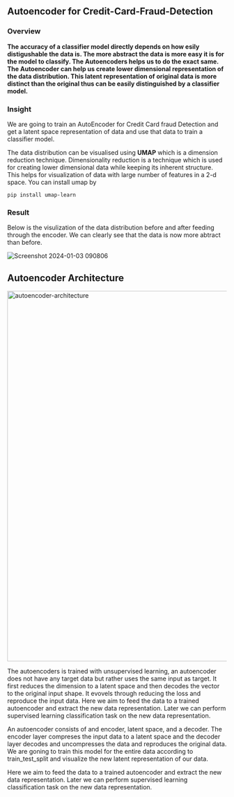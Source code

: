 ## Autoencoder for Credit-Card-Fraud-Detection

### Overview

**The accuracy of a classifier model directly depends on how esily distigushable the data is. The more abstract the data is more easy it is for the model to classify. The **Autoencoders** helps us to do the exact same. The Autoencoder can help us create lower dimensional representation of the data distribution. This latent representation of original data is more distinct than the original thus can be easily distinguished by a classifier model.**

### Insight
We are going to train an AutoEncoder for Credit Card fraud Detection and get a latent space representation of data and use that data to train a classifier model.

The data distribution can be visualised using **UMAP** which is a dimension reduction technique.
Dimensionality reduction is a technique which is used for creating lower dimensional data while keeping its inherent structure. 
This helps for visualization of data with large number of features in a 2-d space.
You can install umap by
```
pip install umap-learn
```
### Result

Below is the visulization of the data distribution before and after feeding through the encoder. We can clearly see that the data is now more abtract than before.

![Screenshot 2024-01-03 090806](https://github.com/mishra-18/Credit-Card-Fraud-Detection/assets/155224614/19cf9c19-3fdd-47e6-9080-e34969b5f427)

## Autoencoder Architecture

<img width="850" alt="autoencoder-architecture" src="https://github.com/mishra-18/Credit-Card-Fraud-Detection/assets/155224614/5896b5f8-ff96-43ca-8295-1293def63d7b">

The autoencoders is trained with unsupervised learning, an autoencoder does not have any target data but rather uses the same input as target. It first reduces the dimension to a latent space and then decodes the vector to the original input shape. It evovels through reducing the loss and reproduce the input data.
Here we aim to feed the data to a trained autoencoder and extract the new data representation. Later we can perform supervised learning classification task on the new data representation.

An autoencoder consists of and encoder, latent space, and a decoder. The encoder layer compreses the input data to a latent space and the decoder layer decodes and uncompresses the data and reproduces the original data. We are goning to train this model for the entire data according to train_test_split and visualize the new latent representation of our data.

Here we aim to feed the data to a trained autoencoder and extract the new data representation. Later we can perform supervised learning classification task on the new data representation.
